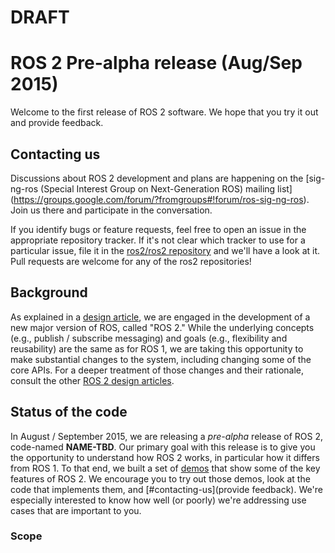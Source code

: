 # DRAFT

# ROS 2 Pre-alpha release (Aug/Sep 2015)

Welcome to the first release of ROS 2 software.  We hope that you try it
out and provide feedback.

## Contacting us

Discussions about ROS 2 development and plans are happening on the
[sig-ng-ros (Special Interest Group on Next-Generation ROS) mailing list]
(https://groups.google.com/forum/?fromgroups#!forum/ros-sig-ng-ros).  Join
us there and participate in the conversation.

If you identify bugs or feature requests, feel free to open an issue in the
appropriate repository tracker.  If it's not clear which tracker to use for
a particular issue, file it in the [ros2/ros2
repository](https://github.com/ros2/ros2/issues) and we'll have a look at
it.  Pull requests are welcome for any of the ros2 repositories!

## Background

As explained in a [design
article](http://design.ros2.org/articles/why_ros2.html), we are engaged in
the development of a new major version of ROS, called "ROS 2." While the
underlying concepts (e.g., publish / subscribe messaging) and goals (e.g.,
flexibility and reusability) are the same as for ROS 1, we are taking this
opportunity to make substantial changes to the system, including changing
some of the core APIs.  For a deeper treatment of those changes and their
rationale, consult the other [ROS 2 design
articles](http://design.ros.org).

## Status of the code

In August / September 2015, we are releasing a *pre-alpha* release of ROS
2, code-named **NAME-TBD**.  Our primary goal with this release is to give
you the opportunity to understand how ROS 2 works, in particular how it
differs from ROS 1.  To that end, we built a set of [demos](Tutorials) that
show some of the key features of ROS 2.  We encourage you to try out those
demos, look at the code that implements them, and [#contacting-us](provide
feedback).  We're especially interested to know how well (or poorly) we're
addressing use cases that are important to you.

### Scope
